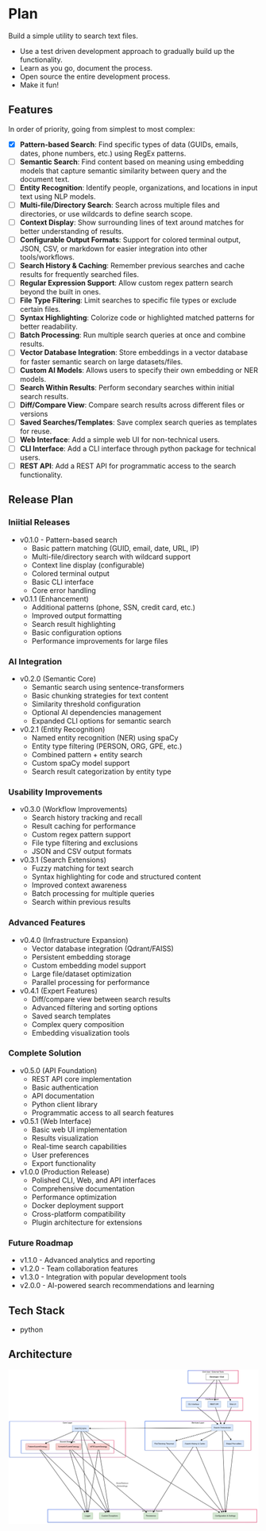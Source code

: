 # Plan

Build a simple utility to search text files.

- Use a test driven development approach to gradually build up the functionality.
- Learn as you go, document the process.
- Open source the entire development process.
- Make it fun!

## Features

In order of priority, going from simplest to most complex:

- [x] **Pattern-based Search**: Find specific types of data (GUIDs, emails, dates, phone numbers, etc.) using RegEx patterns.
- [ ] **Semantic Search**: Find content based on meaning using embedding models that capture semantic similarity between query and the document text.
- [ ] **Entity Recognition**: Identify people, organizations, and locations in input text using NLP models.
- [ ] **Multi-file/Directory Search**: Search across multiple files and directories, or use wildcards to define search scope.
- [ ] **Context Display**: Show surrounding lines of text around matches for better understanding of results.
- [ ] **Configurable Output Formats**: Support for colored terminal output, JSON, CSV, or markdown for easier integration into other tools/workflows.
- [ ] **Search History & Caching**: Remember previous searches and cache results for frequently searched files.
- [ ] **Regular Expression Support**: Allow custom regex pattern search beyond the built in ones.
- [ ] **File Type Filtering**: Limit searches to specific file types or exclude certain files.
- [ ] **Syntax Highlighting**: Colorize code or highlighted matched patterns for better readability.
- [ ] **Batch Processing**: Run multiple search queries at once and combine results.
- [ ] **Vector Database Integration**: Store embeddings in a vector database for faster semantic search on large datasets/files.
- [ ] **Custom AI Models**: Allows users to specify their own embedding or NER models.
- [ ] **Search Within Results**: Perform secondary searches within initial search results.
- [ ] **Diff/Compare View**: Compare search results across different files or versions
- [ ] **Saved Searches/Templates**: Save complex search queries as templates for reuse.
- [ ] **Web Interface**: Add a simple web UI for non-technical users.
- [ ] **CLI Interface**: Add a CLI interface through python package for technical users.
- [ ] **REST API**: Add a REST API for programmatic access to the search functionality.

## Release Plan

### Iniitial Releases

- v0.1.0 - Pattern-based search
  - Basic pattern matching (GUID, email, date, URL, IP)
  - Multi-file/directory search with wildcard support
  - Context line display (configurable)
  - Colored terminal output
  - Basic CLI interface
  - Core error handling
- v0.1.1 (Enhancement)
  - Additional patterns (phone, SSN, credit card, etc.)
  - Improved output formatting
  - Search result highlighting
  - Basic configuration options
  - Performance improvements for large files

### AI Integration

- v0.2.0 (Semantic Core)
  - Semantic search using sentence-transformers
  - Basic chunking strategies for text content
  - Similarity threshold configuration
  - Optional AI dependencies management
  - Expanded CLI options for semantic search
- v0.2.1 (Entity Recognition)
  - Named entity recognition (NER) using spaCy
  - Entity type filtering (PERSON, ORG, GPE, etc.)
  - Combined pattern + entity search
  - Custom spaCy model support
  - Search result categorization by entity type

### Usability Improvements

- v0.3.0 (Workflow Improvements)
  - Search history tracking and recall
  - Result caching for performance
  - Custom regex pattern support
  - File type filtering and exclusions
  - JSON and CSV output formats
- v0.3.1 (Search Extensions)
  - Fuzzy matching for text search
  - Syntax highlighting for code and structured content
  - Improved context awareness
  - Batch processing for multiple queries
  - Search within previous results

### Advanced Features

- v0.4.0 (Infrastructure Expansion)
  - Vector database integration (Qdrant/FAISS)
  - Persistent embedding storage
  - Custom embedding model support
  - Large file/dataset optimization
  - Parallel processing for performance
- v0.4.1 (Expert Features)
  - Diff/compare view between search results
  - Advanced filtering and sorting options
  - Saved search templates
  - Complex query composition
  - Embedding visualization tools

### Complete Solution

- v0.5.0 (API Foundation)
  - REST API core implementation
  - Basic authentication
  - API documentation
  - Python client library
  - Programmatic access to all search features
- v0.5.1 (Web Interface)
  - Basic web UI implementation
  - Results visualization
  - Real-time search capabilities
  - User preferences
  - Export functionality
- v1.0.0 (Production Release)
  - Polished CLI, Web, and API interfaces
  - Comprehensive documentation
  - Performance optimization
  - Docker deployment support
  - Cross-platform compatibility
  - Plugin architecture for extensions

### Future Roadmap

- v1.1.0 - Advanced analytics and reporting
- v1.2.0 - Team collaboration features
- v1.3.0 - Integration with popular development tools
- v2.0.0 - AI-powered search recommendations and learning

## Tech Stack

- python

## Architecture

![Architecture](./pattern-seek-architecture.png)